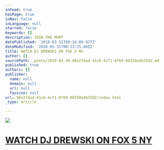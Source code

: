 ```yaml
---
inFeed: true
hasPage: true
inNav: false
inLanguage: null
starred: false
keywords: []
description: JOIN THE MVMT
datePublished: '2016-03-31T00:24:09.877Z'
dateModified: '2016-03-31T00:23:35.665Z'
title: WATCH DJ DREWSKI ON FOX 5 NY
author: []
sourcePath: _posts/2016-03-30-96e2f4ad-41c6-4cf1-8f69-00258e4b3502.md
published: true
authors: []
publisher:
  name: null
  domain: null
  url: null
  favicon: null
url: 96e2f4ad-41c6-4cf1-8f69-00258e4b3502/index.html
_type: Article

---
```

![](https://the-grid-user-content.s3-us-west-2.amazonaws.com/d0f752a2-32c8-491d-948b-389eb4708c94.jpg)

# [WATCH DJ DREWSKI ON FOX 5 NY][0]

[0]: null
